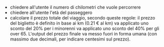 - chiedere all'utente il numero di chilometri che vuole percorrere
- chiedere all'utente l'età del passeggero
- calcolare il prezzo totale del viaggio, secondo queste regole:
  il prezzo del biglietto è definito in base ai km (0.21 € al km)
  va applicato uno sconto del 20% per i minorenni
  va applicato uno sconto del 40% per gli over 65.
  L'output del prezzo finale va messo fuori in forma umana (con massimo due decimali, per indicare centesimi sul prezzo).
